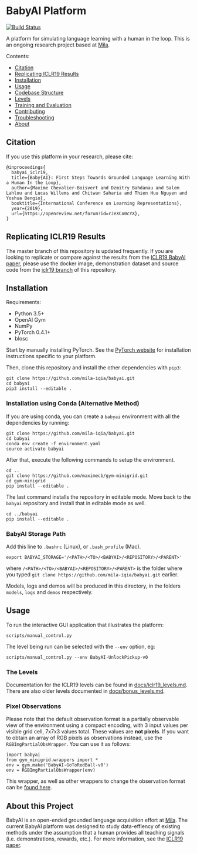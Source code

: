 # BabyAI Platform

[![Build Status](https://travis-ci.org/mila-iqia/babyai.svg?branch=master)](https://travis-ci.org/mila-iqia/babyai)

A platform for simulating language learning with a human in the loop. This is an ongoing research project based at [Mila](https://mila.quebec/en/).

Contents:
- [Citation](#citation)
- [Replicating ICLR19 Results](#replicating-iclr19-results)
- [Installation](#installation)
- [Usage](#usage)
- [Codebase Structure](docs/codebase.md)
- [Levels](#the-levels)
- [Training and Evaluation](docs/train-eval.md)
- [Contributing](CONTRIBUTING.md)
- [Troubleshooting](docs/troubleshooting.md)
- [About](#about-this-project)

## Citation
If you use this platform in your research, please cite:

```
@inproceedings{
  babyai_iclr19,
  title={Baby{AI}: First Steps Towards Grounded Language Learning With a Human In the Loop},
  author={Maxime Chevalier-Boisvert and Dzmitry Bahdanau and Salem Lahlou and Lucas Willems and Chitwan Saharia and Thien Huu Nguyen and Yoshua Bengio},
  booktitle={International Conference on Learning Representations},
  year={2019},
  url={https://openreview.net/forum?id=rJeXCo0cYX},
}
```

## Replicating ICLR19 Results

The master branch of this repository is updated frequently. If you are looking to replicate or compare against the results from the [ICLR19 BabyAI paper](https://openreview.net/forum?id=rJeXCo0cYX), please use the docker image, demonstration dataset and source code from the [iclr19 branch](https://github.com/mila-iqia/babyai/tree/iclr19) of this repository.

## Installation

Requirements:
- Python 3.5+
- OpenAI Gym
- NumPy
- PyTorch 0.4.1+
- blosc

Start by manually installing PyTorch. See the [PyTorch website](http://pytorch.org/)
for installation instructions specific to your platform.

Then, clone this repository and install the other dependencies with `pip3`:

```
git clone https://github.com/mila-iqia/babyai.git
cd babyai
pip3 install --editable .
```

### Installation using Conda (Alternative Method)

If you are using conda, you can create a `babyai` environment with all the dependencies by running:

```
git clone https://github.com/mila-iqia/babyai.git
cd babyai
conda env create -f environment.yaml
source activate babyai
```

After that, execute the following commands to setup the environment.

```
cd ..
git clone https://github.com/maximecb/gym-minigrid.git
cd gym-minigrid
pip install --editable .
```

The last command installs the repository in editable mode. Move back to the `babyai` repository and install that in editable mode as well.

```
cd ../babyai
pip install --editable .
```

### BabyAI Storage Path

Add this line to `.bashrc` (Linux), or `.bash_profile` (Mac).

```
export BABYAI_STORAGE='/<PATH>/<TO>/<BABYAI>/<REPOSITORY>/<PARENT>'
```

where `/<PATH>/<TO>/<BABYAI>/<REPOSITORY>/<PARENT>` is the folder where you typed `git clone https://github.com/mila-iqia/babyai.git` earlier.

Models, logs and demos will be produced in this directory, in the folders `models`, `logs` and `demos` respectively.

## Usage

To run the interactive GUI application that illustrates the platform:

```
scripts/manual_control.py
```

The level being run can be selected with the `--env` option, eg:

```
scripts/manual_control.py --env BabyAI-UnlockPickup-v0
```

### The Levels

Documentation for the ICLR19 levels can be found in
[docs/iclr19_levels.md](docs/iclr19_levels.md).
There are also older levels documented in
[docs/bonus_levels.md](docs/bonus_levels.md).

### Pixel Observations

Please note that the default observation format is a partially observable view of the environment using a compact encoding, with 3 input values per visible grid cell, 7x7x3 values total. These values are **not pixels**. If you want to obtain an array of RGB pixels as observations instead, use the `RGBImgPartialObsWrapper`. You can use it as follows:

```
import babyai
from gym_minigrid.wrappers import *
env = gym.make('BabyAI-GoToRedBall-v0')
env = RGBImgPartialObsWrapper(env)
```

This wrapper, as well as other wrappers to change the observation format can be [found here](https://github.com/maximecb/gym-minigrid/blob/master/gym_minigrid/wrappers.py).

## About this Project

BabyAI is an open-ended grounded language acquisition effort at [Mila](https://mila.quebec/en/). The current BabyAI platform was designed to study data-effiency of existing methods under the assumption that a human provides all teaching signals
(i.e. demonstrations, rewards, etc.). For more information, see the [ICLR19 paper](https://openreview.net/forum?id=rJeXCo0cYX).
